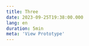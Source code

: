```yaml
---
title: Three
date: 2023-09-25T19:38:00.000
lang: en
duration: 5min
meta: 'View Prototype'
---
```


<Three />

<br />

